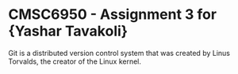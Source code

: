 # CMSC6950 - Assignment 3 for {Yashar Tavakoli}

Git is a distributed version control system that was created by
Linus Torvalds, the creator of the Linux kernel. 
